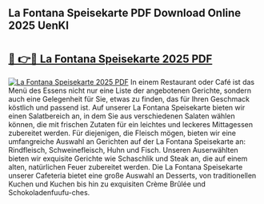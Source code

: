 ## La Fontana Speisekarte PDF Download Online 2025 UenKI

# <h2><a href="http://gc8q795.nevu.top/?p=La+Fontana+Speisekarte">🔗 👉🔴 La Fontana Speisekarte 2025 PDF</a></h2>

[![La Fontana Speisekarte 2025 PDF](https://i.imgur.com/dBaPXMq.png)](http://gc8q795.nevu.top/?p=La+Fontana+Speisekarte)
In einem Restaurant oder Café ist das Menü des Essens nicht nur eine Liste der angebotenen Gerichte, sondern auch eine Gelegenheit für Sie, etwas zu finden, das für Ihren Geschmack köstlich und passend ist. Auf unserer La Fontana Speisekarte bieten wir einen Salatbereich an, in dem Sie aus verschiedenen Salaten wählen können, die mit frischen Zutaten für ein leichtes und leckeres Mittagessen zubereitet werden. Für diejenigen, die Fleisch mögen, bieten wir eine umfangreiche Auswahl an Gerichten auf der La Fontana Speisekarte an: Rindfleisch, Schweinefleisch, Huhn und Fisch. Unseren Auserwählten bieten wir exquisite Gerichte wie Schaschlik und Steak an, die auf einem alten, natürlichen Feuer zubereitet werden. Die La Fontana Speisekarte unserer Cafeteria bietet eine große Auswahl an Desserts, von traditionellen Kuchen und Kuchen bis hin zu exquisiten Crème Brûlée und Schokoladenfuufu-ches.
